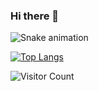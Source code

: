 ### Hi there 👋

![Snake animation](https://github.com/xu-shi-jie/xu-shi-jie/blob/output/github-contribution-grid-snake.svg)

<!-- ![Shijie's GitHub stats](https://github-readme-stats.vercel.app/api?username=xu-shi-jie&show_icons=true&theme=tokyonight) -->

[![Top Langs](https://github-readme-stats.vercel.app/api/top-langs/?username=xu-shi-jie&layout=compact)](https://github.com/xu-shi-jie/github-readme-stats)

![Visitor Count](https://profile-counter.glitch.me/xu-shi-jie/count.svg) 

<!--
**xu-shi-jie/xu-shi-jie** is a ✨ _special_ ✨ repository because its `README.md` (this file) appears on your GitHub profile.

Here are some ideas to get you started:

- 🔭 I’m currently working on ...
- 🌱 I’m currently learning ...
- 👯 I’m looking to collaborate on ...
- 🤔 I’m looking for help with ...
- 💬 Ask me about ...
- 📫 How to reach me: ...
- 😄 Pronouns: ...
- ⚡ Fun fact: ...
-->
